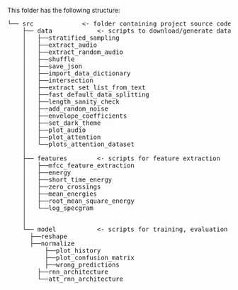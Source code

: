 This folder has the following structure:
<pre>
└── src				<- folder containing project source code
    ├── data			<- scripts to download/generate data
    │ 	├──stratified_sampling
    │	├──extract_audio
    │	├──extract_random_audio
    │ 	├──shuffle
    │ 	├──save_json
    │ 	├──import_data_dictionary
    │ 	├──intersection
    │ 	├──extract_set_list_from_text
    │ 	├──fast_default_data_splitting
    │ 	├──length_sanity_check
    │ 	├──add_random_noise
    │ 	├──envelope_coefficients
    │ 	├──set_dark_theme
    │	├──plot_audio
    │	├──plot_attention
    │	└──plots_attention_dataset
    │
    ├── features		<- scripts for feature extraction
    │ 	├──mfcc_feature_extraction
    │ 	├──energy
    │ 	├──short_time_energy
    │ 	├──zero_crossings
    │ 	├──mean_energies
    │ 	├──root_mean_square_energy
    │ 	└──log_specgram
    │
    │
    └── model			<- scripts for training, evaluation and prediction
	  ├──reshape
	  ├──normalize
    	  ├──plot_history
    	  ├──plot_confusion_matrix
    	  ├──wrong_predictions
      	├──rnn_architecture
      	└──att_rnn_architecture

</pre>
